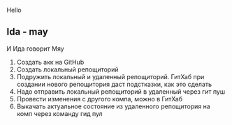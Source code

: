 Hello

## Ida - may 

И Ида говорит Мяу

1. Создать акк на GitHub
2. Создать локальный репощиторий
3. Подружить локальный и удаленный репощиторий. ГитХаб при создании нового репощитория даст подстказки, как это сделать
4. Надо отправить локальный репощиторий в удаленный через гит пуш
5. Провести изменения с другого компа, можно в ГитХаб
6. Выкачать актуальное состояние из удаленного репощитория на комп через команду гид пул
